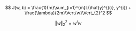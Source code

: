 $$
J(w, b) = \frac{1}{m}\sum_{i=1}^{m}L(\hat{y}^{(i)}, y^{i}) + \frac{\lambda}{2m}\Vert{w}\Vert_{2}^2
$$

$$
\Vert{w}\Vert_{2}^2 = w^tw
$$